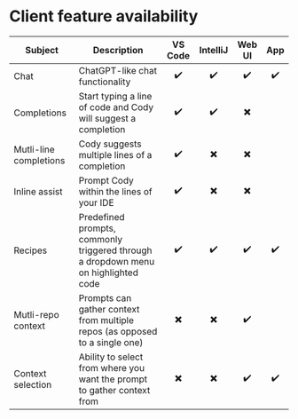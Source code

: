 # Client feature availability

| Subject                      | Description                                             | VS Code | IntelliJ | Web UI | App |
|-----------------------------|---------------------------------------------------------|:-:|:-:|:-:|:-:|
|Chat                         | ChatGPT-like chat functionality                         |:heavy_check_mark:|:heavy_check_mark:|:heavy_check_mark:|:heavy_check_mark:|
|Completions                  | Start typing a line of code and Cody will suggest a completion|:heavy_check_mark:|:heavy_check_mark:|:heavy_multiplication_x:|| 
|Mutli-line completions      | Cody suggests multiple lines of a completion            |:heavy_check_mark:|:heavy_multiplication_x:|:heavy_multiplication_x:|| 
|Inline assist                | Prompt Cody within the lines of your IDE                |:heavy_check_mark:|:heavy_multiplication_x:|:heavy_multiplication_x:|| 
|Recipes                      | Predefined prompts, commonly triggered through a dropdown menu on highlighted code|:heavy_check_mark:|:heavy_check_mark:|:heavy_check_mark:|:heavy_check_mark:|
|Mutli-repo context          | Prompts can gather context from multiple repos (as opposed to a single one)|:heavy_multiplication_x:|:heavy_multiplication_x:|:heavy_check_mark:||
|Context selection            | Ability to select from where you want the prompt to gather context from|:heavy_multiplication_x:|:heavy_multiplication_x:|:heavy_check_mark:|:heavy_check_mark:|
